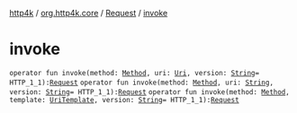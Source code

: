 [http4k](../../index.md) / [org.http4k.core](../index.md) / [Request](index.md) / [invoke](./invoke.md)

# invoke

`operator fun invoke(method: `[`Method`](../-method/index.md)`, uri: `[`Uri`](../-uri/index.md)`, version: `[`String`](https://kotlinlang.org/api/latest/jvm/stdlib/kotlin/-string/index.html)` = HTTP_1_1): `[`Request`](index.md)
`operator fun invoke(method: `[`Method`](../-method/index.md)`, uri: `[`String`](https://kotlinlang.org/api/latest/jvm/stdlib/kotlin/-string/index.html)`, version: `[`String`](https://kotlinlang.org/api/latest/jvm/stdlib/kotlin/-string/index.html)` = HTTP_1_1): `[`Request`](index.md)
`operator fun invoke(method: `[`Method`](../-method/index.md)`, template: `[`UriTemplate`](../-uri-template/index.md)`, version: `[`String`](https://kotlinlang.org/api/latest/jvm/stdlib/kotlin/-string/index.html)` = HTTP_1_1): `[`Request`](index.md)